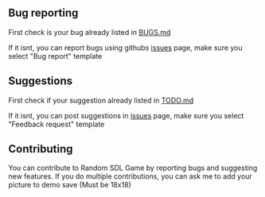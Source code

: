 ## Bug reporting
First check is your bug already listed in [BUGS.md](https://github.com/Mikicrepstudios/Random-SDL-Game/blob/master/output/BUGS.md)

If it isnt, you can report bugs using githubs [issues](https://github.com/Mikicrepstudios/Random-SDL-Game/issues) page, make sure you select "Bug report" template

## Suggestions
First check if your suggestion already listed in [TODO.md](https://github.com/Mikicrepstudios/Random-SDL-Game/blob/master/TODO.md)

If it isnt, you can post suggestions in [issues](https://github.com/Mikicrepstudios/Random-SDL-Game/issues) page, make sure you select "Feedback request" template

## Contributing
You can contribute to Random SDL Game by reporting bugs and suggesting new features. If you do multiple contributions, you can ask me to add your picture to demo save (Must be 18x18)
